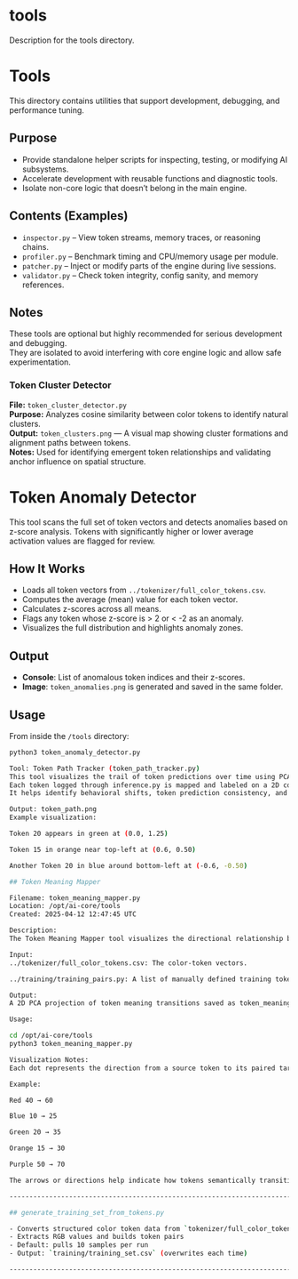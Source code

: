 # tools
Description for the tools directory.

# Tools

This directory contains utilities that support development, debugging, and performance tuning.

## Purpose
- Provide standalone helper scripts for inspecting, testing, or modifying AI subsystems.
- Accelerate development with reusable functions and diagnostic tools.
- Isolate non-core logic that doesn’t belong in the main engine.

## Contents (Examples)
- `inspector.py` – View token streams, memory traces, or reasoning chains.
- `profiler.py` – Benchmark timing and CPU/memory usage per module.
- `patcher.py` – Inject or modify parts of the engine during live sessions.
- `validator.py` – Check token integrity, config sanity, and memory references.

## Notes
These tools are optional but highly recommended for serious development and debugging.  
They are isolated to avoid interfering with core engine logic and allow safe experimentation.

### Token Cluster Detector

**File:** `token_cluster_detector.py`  
**Purpose:** Analyzes cosine similarity between color tokens to identify natural clusters.  
**Output:** `token_clusters.png` — A visual map showing cluster formations and alignment paths between tokens.  
**Notes:** Used for identifying emergent token relationships and validating anchor influence on spatial structure.

# Token Anomaly Detector

This tool scans the full set of token vectors and detects anomalies based on z-score analysis. Tokens with significantly higher or lower average activation values are flagged for review.

## How It Works

- Loads all token vectors from `../tokenizer/full_color_tokens.csv`.
- Computes the average (mean) value for each token vector.
- Calculates z-scores across all means.
- Flags any token whose z-score is > 2 or < -2 as an anomaly.
- Visualizes the full distribution and highlights anomaly zones.

## Output

- **Console**: List of anomalous token indices and their z-scores.
- **Image**: `token_anomalies.png` is generated and saved in the same folder.

## Usage

From inside the `/tools` directory:

```bash
python3 token_anomaly_detector.py

Tool: Token Path Tracker (token_path_tracker.py)
This tool visualizes the trail of token predictions over time using PCA for dimensionality reduction.
Each token logged through inference.py is mapped and labeled on a 2D coordinate plane.
It helps identify behavioral shifts, token prediction consistency, and memory pathing.

Output: token_path.png
Example visualization:

Token 20 appears in green at (0.0, 1.25)

Token 15 in orange near top-left at (0.6, 0.50)

Another Token 20 in blue around bottom-left at (-0.6, -0.50)

## Token Meaning Mapper

Filename: token_meaning_mapper.py
Location: /opt/ai-core/tools
Created: 2025-04-12 12:47:45 UTC

Description:
The Token Meaning Mapper tool visualizes the directional relationship between input and output tokens from training pairs. Each pair is treated as a "thought movement" from one token to another, capturing the difference vector and reducing it using PCA for visualization.

Input:
../tokenizer/full_color_tokens.csv: The color-token vectors.

../training/training_pairs.py: A list of manually defined training token index pairs.

Output:
A 2D PCA projection of token meaning transitions saved as token_meaning_map.png.

Usage:

cd /opt/ai-core/tools
python3 token_meaning_mapper.py

Visualization Notes:
Each dot represents the direction from a source token to its paired target token.

Example:

Red 40 → 60

Blue 10 → 25

Green 20 → 35

Orange 15 → 30

Purple 50 → 70

The arrows or directions help indicate how tokens semantically transition during model training.

---------------------------------------------------------------------------------------------------------

## generate_training_set_from_tokens.py

- Converts structured color token data from `tokenizer/full_color_tokens.csv`
- Extracts RGB values and builds token pairs
- Default: pulls 10 samples per run
- Output: `training/training_set.csv` (overwrites each time)

--------------------------------------------------------------------------------

